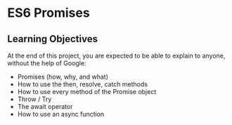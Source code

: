 # ES6 Promises

## Learning Objectives
At the end of this project, you are expected to be able to explain to anyone, without the help of Google:

+ Promises (how, why, and what)
+ How to use the then, resolve, catch methods
+ How to use every method of the Promise object
+ Throw / Try
+ The await operator
+ How to use an async function